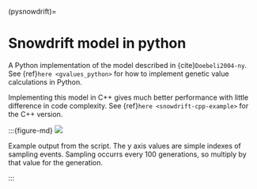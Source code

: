 (pysnowdrift)=

# Snowdrift model in python

A Python implementation of the model described in {cite}`Doebeli2004-ny`.
See {ref}`here <gvalues_python>` for how to implement genetic value
calculations in Python.

Implementing this model in C++ gives much better performance with little
difference in code complexity.  See {ref}`here <snowdrift-cpp-example>` for
the C++ version.

:::{figure-md}
<img src="pysnowdrift.png">

Example output from the script.  The y axis values are simple
indexes of sampling events. Sampling occurrs every 100 generations,
so multiply by that value for the generation.

:::

```{literalinclude} ../../examples/python_genetic_values/pysnowdrift.py

```


